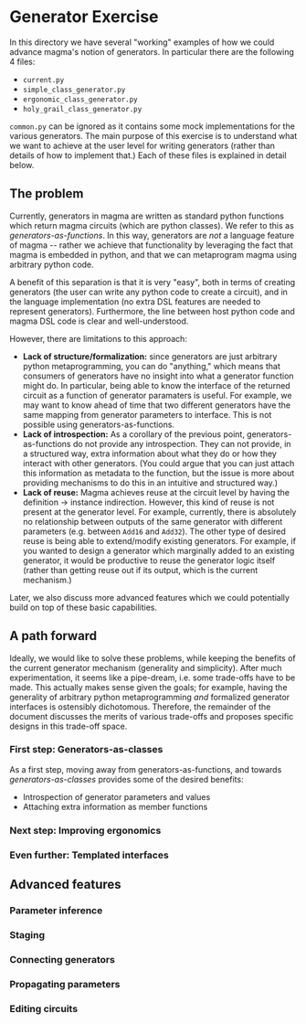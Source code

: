 # Generator Exercise

In this directory we have several "working" examples of how we could advance magma's notion of generators. In particular there are the following 4 files:
* `current.py`
* `simple_class_generator.py`
* `ergonomic_class_generator.py`
* `holy_grail_class_generator.py`

`common.py` can be ignored as it contains some mock implementations for the various generators. The main purpose of this exercise is to understand what we want to achieve at the user level for writing generators (rather than details of how to implement that.) Each of these files is explained in detail below.

## The problem
Currently, generators in magma are written as standard python functions which return magma circuits (which are python classes). We refer to this as *generators-as-functions*. In this way, generators are *not* a language feature of magma -- rather we achieve that functionality by leveraging the fact that magma is embedded in python, and that we can metaprogram magma using arbitrary python code.

A benefit of this separation is that it is very "easy", both in terms of creating generators (the user can write any python code to create a circuit), and in the language implementation (no extra DSL features are needed to represent generators). Furthermore, the line between host python code and magma DSL code is clear and well-understood.

However, there are limitations to this approach:
* **Lack of structure/formalization:** since generators are just arbitrary python metaprogramming, you can do "anything," which means that consumers of generators have no insight into what a generator function might do. In particular, being able to know the interface of the returned circuit as a function of generator paramaters is useful. For example, we may want to know ahead of time that two different generators have the same mapping from generator parameters to interface. This is not possible using generators-as-functions.
* **Lack of introspection:** As a corollary of the previous point, generators-as-functions do not provide any introspection. They can not provide, in a structured way, extra information about what they do or how they interact with other generators. (You could argue that you can just attach this information as metadata to the function, but the issue is more about providing mechanisms to do this in an intuitive and structured way.)
* **Lack of reuse:** Magma achieves reuse at the circuit level by having the definition -> instance indirection. However, this kind of reuse is not present at the generator level. For example, currently, there is absolutely no relationship between outputs of the same generator with different parameters (e.g. between `Add16` and `Add32`).
The other type of desired reuse is being able to extend/modify existing generators. For example, if you wanted to design a generator which marginally added to an existing generator, it would be productive to reuse the generator logic itself (rather than getting reuse out if its output, which is the current mechanism.)

Later, we also discuss more advanced features which we could potentially build on top of these basic capabilities.

## A path forward
Ideally, we would like to solve these problems, while keeping the benefits of the current generator mechanism (generality and simplicity). After much experimentation, it seems like a pipe-dream, i.e. some trade-offs have to be made. This actually makes sense given the goals; for example, having the generality of arbitrary python metaprogramming *and* formalized generator interfaces is ostensibly dichotomous. Therefore, the remainder of the document discusses the merits of various trade-offs and proposes specific designs in this trade-off space.

### First step: Generators-as-classes
As a first step, moving away from generators-as-functions, and towards *generators-as-classes* provides some of the desired benefits:
* Introspection of generator parameters and values
* Attaching extra information as member functions

### Next step: Improving ergonomics

### Even further: Templated interfaces

## Advanced features
### Parameter inference
### Staging
### Connecting generators
### Propagating parameters
### Editing circuits
